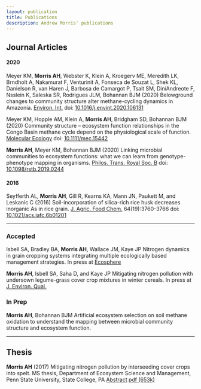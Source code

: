 ```yaml
---
layout: publication
title: Publications
description: Andrew Morris' publications
---
```


## Journal Articles

#### 2020

Meyer KM, **Morris AH**, Webster K, Klein A, Kroegerv ME, Meredith
LK, Brndholt A, Nakamurat F, Venturinit A, Fonseca de Souzat L, Shek
KL, Danielson R, van Haren J, Barbosa de Camargot P, Tsait SM, DiniAndreote F, Nsslein K, Saleska SR, Rodrigues JLM, Bohannan BJM (2020)
Belowground changes to community structure alter methane-cycling dynamics in
Amazonia. [Environ. Int.](https://www.journals.elsevier.com/environment-international) 
doi: [10.1016/j.envint.2020.106131](https://doi.org/10.1016/j.envint.2020.106131)

Meyer KM, Hopple AM, Klein A, **Morris AH**, Bridgham
SD, Bohannan BJM (2020) Community structure – ecosystem function
relationships in the Congo Basin methane cycle depend on the physiological
scale of function. [Molecular Ecology](https://onlinelibrary.wiley.com/journal/1365294x) 
doi: [10.1111/mec.15442](https://doi.org/10.1111/mec.15442)

**Morris AH**, Meyer KM, Bohannan BJM (2020) Linking microbial communities
to ecosystem functions: what we can learn from genotype-phenotype mapping
in organisms. [Philos. Trans. Royal Soc. B](https://royalsocietypublishing.org/journal/rstb)
doi: [10.1098/rstb.2019.0244](https://doi.org/10.1098/rstb.2019.0244)

#### 2016

Seyfferth AL, **Morris AH**, Gill R, Kearns KA, Mann JN, Paukett M, and Leskanic C (2016)
Soil-incorporation of silica-rich rice husk decreases inorganic As in rice grain.
[J. Agric. Food Chem.](https://pubs.acs.org/journal/jafcau) 64(19):3760-3766
doi: [10.1021/acs.jafc.6b01201](https://doi.org/10.1021/acs.jafc.6b01201)

---

### Accepted

Isbell SA, Bradley BA, **Morris AH**, Wallace JM, Kaye JP  Nitrogen
dynamics in grain cropping systems integrating multiple ecologically based management
strategies. In press at [Ecosphere](https://esajournals.onlinelibrary.wiley.com/journal/21508925)

**Morris AH**, Isbell SA, Saha D, and Kaye JP 
Mitigating nitrogen pollution with undersown legume-grass cover
crop mixtures in winter cereals. In press at [J. Environ. Qual.](https://dl.sciencesocieties.org/publications/jeq)

### In Prep

**Morris AH**, Bohannan BJM Artificial ecosystem selection on soil methane oxidation to understand the mapping between microbial community structure and ecosystem function.

---

## Thesis

**Morris AH** (2017) Mitigating nitrogen pollution by interseeding 
cover crops into spelt.  MS thesis, Department of Ecosystem Science and Management,
Penn State University, State College, PA
[Abstract](https://etda.libraries.psu.edu/catalog/13839ajm6718)
[pdf (653k)](https://etda.libraries.psu.edu/files/final_submissions/13973)
